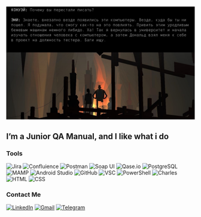 [![Header](https://github.com/dortmundered/dortmundered/blob/main/assets/Screenshot_2.jpg)](https://www.youtube.com/watch?v=dQw4w9WgXcQ)

## I’m a Junior QA Manual, and I like what i do

### Tools
![Jira](https://img.shields.io/badge/-Jira-2684ff?style=for-the-badge&logo=jira)
![Confluience](https://img.shields.io/badge/-Confluence-2684ff?style=for-the-badge&logo=confluence)
![Postman](https://img.shields.io/badge/-Postman-ff7b00?style=for-the-badge&logo=postman&logoColor=fff)
![Soap UI](https://img.shields.io/badge/-Soap_UI-fbff00?style=for-the-badge&logo=soapui&logoColor=fff)
![Qase.io](https://img.shields.io/badge/-Qase.io-0037ff?style=for-the-badge&logo=05f&logoColor=0037ff)
![PostgreSQL](https://img.shields.io/badge/-PostgreSQL-dbdcff?style=for-the-badge&logo=postgresql&logoColor=)
![MAMP](https://img.shields.io/badge/-MAMP-3f63e8?style=for-the-badge&logo=mamp&logoColor=fff)
![Android Studio](https://img.shields.io/badge/-Android_Studio-666?style=for-the-badge&logo=androidstudio&logoColor=00b548)
![GitHub](https://img.shields.io/badge/-GitHub-000?style=for-the-badge&logo=github&logoColor=)
![VSC](https://img.shields.io/badge/-VSC-a1cef7?style=for-the-badge&logo=VisualStudioCode&logoColor=2779f5)
![PowerShell](https://img.shields.io/badge/-PowerShell-b8dcff?style=for-the-badge&logo=powershell&logoColor=)
![Charles](https://img.shields.io/badge/-Charles-fce1fc?style=for-the-badge&logo=charles&logoColor=)
![HTML](https://img.shields.io/badge/-HTML-f7dfa1?style=for-the-badge&logo=html5&logoColor=)
![CSS](https://img.shields.io/badge/-CSS-a1d1ff?style=for-the-badge&logo=css3&logoColor=0084ff)

### Contact Me
[![LinkedIn](https://img.shields.io/badge/-LinkedIn-0A66BE?style=for-the-badge&logo=linkedin&logoColor=)](https://www.linkedin.com/in/adventure-dispetcher/)
[![Gmail](https://img.shields.io/badge/-Gmail-fccfcf?style=for-the-badge&logo=gmail&logoColor=)](mailto:bodiaivanov@gmail.com)
[![Telegram](https://img.shields.io/badge/-Telegram-cde4fa?style=for-the-badge&logo=telegram&logoColor=)](https://t.me/adventure_dispetcher)